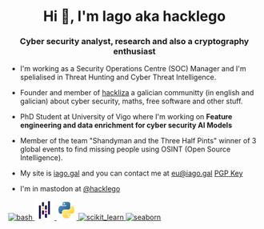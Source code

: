 <h1 align="center">Hi 👋, I'm Iago aka hacklego</h1>
<h3 align="center">Cyber security analyst, research and also a cryptography enthusiast</h3>

- I'm working as a Security Operations Centre (SOC) Manager and I'm spelialised in Threat Hunting and Cyber Threat Intelligence.

- Founder and member of [hackliza](https://github.com/hackliza) a galician communitty (in english and galician) about cyber security, maths, free software and other stuff.

- PhD Student at University of Vigo where I'm working on **Feature engineering and data enrichment for cyber security AI Models**

- Member of the team "Shandyman and the Three Half Pints" winner of 3 global events to find missing people using OSINT (Open Source Intelligence).

- My site is [iago.gal](https://iago.gal) and you can contact me at [eu@iago.gal](mailto:eu@iago.gal) [PGP Key](https://keys.openpgp.org/vks/v1/by-fingerprint/C865DD53943C3BC6F197CB5568A00BCD06101039)

- I'm in mastodon at [@hacklego](https://defcon.social/@hacklego)

<p align="left"> <a href="https://www.gnu.org/software/bash/" target="_blank" rel="noreferrer"> <img src="https://www.vectorlogo.zone/logos/gnu_bash/gnu_bash-icon.svg" alt="bash" width="40" height="40"/> </a> <a href="https://pandas.pydata.org/" target="_blank" rel="noreferrer"> <img src="https://raw.githubusercontent.com/devicons/devicon/2ae2a900d2f041da66e950e4d48052658d850630/icons/pandas/pandas-original.svg" alt="pandas" width="40" height="40"/> </a> <a href="https://www.python.org" target="_blank" rel="noreferrer"> <img src="https://raw.githubusercontent.com/devicons/devicon/master/icons/python/python-original.svg" alt="python" width="40" height="40"/> </a> <a href="https://scikit-learn.org/" target="_blank" rel="noreferrer"> <img src="https://upload.wikimedia.org/wikipedia/commons/0/05/Scikit_learn_logo_small.svg" alt="scikit_learn" width="40" height="40"/> </a> <a href="https://seaborn.pydata.org/" target="_blank" rel="noreferrer"> <img src="https://seaborn.pydata.org/_images/logo-mark-lightbg.svg" alt="seaborn" width="40" height="40"/> </a> </p>
